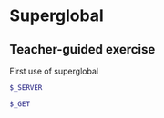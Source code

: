 # Superglobal

## Teacher-guided exercise

First use of superglobal
```php
$_SERVER
```
```php
$_GET
```